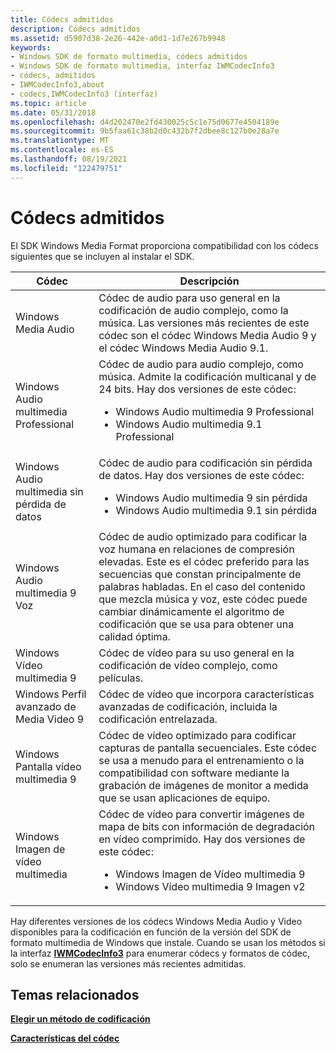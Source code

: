 ```yaml
---
title: Códecs admitidos
description: Códecs admitidos
ms.assetid: d5907d38-2e26-442e-a0d1-1d7e267b9948
keywords:
- Windows SDK de formato multimedia, códecs admitidos
- Windows SDK de formato multimedia, interfaz IWMCodecInfo3
- códecs, admitidos
- IWMCodecInfo3,about
- codecs,IWMCodecInfo3 (interfaz)
ms.topic: article
ms.date: 05/31/2018
ms.openlocfilehash: d4d202470e2fd430025c5c1e75d0677e4504189e
ms.sourcegitcommit: 9b5faa61c38b2d0c432b7f2dbee8c127b0e28a7e
ms.translationtype: MT
ms.contentlocale: es-ES
ms.lasthandoff: 08/19/2021
ms.locfileid: "122479751"
---
```

# <a name="supported-codecs"></a>Códecs admitidos

El SDK Windows Media Format proporciona compatibilidad con los códecs siguientes que se incluyen al instalar el SDK.




| Códec | Descripción | 
|-------|-------------|
| Windows Media Audio | Códec de audio para uso general en la codificación de audio complejo, como la música. Las versiones más recientes de este códec son el códec Windows Media Audio 9 y el códec Windows Media Audio 9.1.<br /> | 
| Windows Audio multimedia Professional | Códec de audio para audio complejo, como música. Admite la codificación multicanal y de 24 bits. Hay dos versiones de este códec:<br /><ul><li>Windows Audio multimedia 9 Professional</li><li>Windows Audio multimedia 9.1 Professional</li></ul> | 
| Windows Audio multimedia sin pérdida de datos | Códec de audio para codificación sin pérdida de datos. Hay dos versiones de este códec:<br /><ul><li>Windows Audio multimedia 9 sin pérdida</li><li>Windows Audio multimedia 9.1 sin pérdida</li></ul> | 
| Windows Audio multimedia 9 Voz | Códec de audio optimizado para codificar la voz humana en relaciones de compresión elevadas. Este es el códec preferido para las secuencias que constan principalmente de palabras habladas. En el caso del contenido que mezcla música y voz, este códec puede cambiar dinámicamente el algoritmo de codificación que se usa para obtener una calidad óptima. | 
| Windows Vídeo multimedia 9 | Códec de vídeo para su uso general en la codificación de vídeo complejo, como películas. | 
| Windows Perfil avanzado de Media Video 9 | Códec de vídeo que incorpora características avanzadas de codificación, incluida la codificación entrelazada. | 
| Windows Pantalla vídeo multimedia 9 | Códec de vídeo optimizado para codificar capturas de pantalla secuenciales. Este códec se usa a menudo para el entrenamiento o la compatibilidad con software mediante la grabación de imágenes de monitor a medida que se usan aplicaciones de equipo. | 
| Windows Imagen de vídeo multimedia | Códec de vídeo para convertir imágenes de mapa de bits con información de degradación en vídeo comprimido. Hay dos versiones de este códec:<br /><ul><li>Windows Imagen de Vídeo multimedia 9</li><li>Windows Vídeo multimedia 9 Imagen v2</li></ul> | 




 

Hay diferentes versiones de los códecs Windows Media Audio y Video disponibles para la codificación en función de la versión del SDK de formato multimedia de Windows que instale. Cuando se usan los métodos si la interfaz [**IWMCodecInfo3**](/previous-versions/windows/desktop/api/wmsdkidl/nn-wmsdkidl-iwmcodecinfo3) para enumerar códecs y formatos de códec, solo se enumeran las versiones más recientes admitidas.

## <a name="related-topics"></a>Temas relacionados

<dl> <dt>

[**Elegir un método de codificación**](choosing-an-encoding-method.md)
</dt> <dt>

[**Características del códec**](codec-features.md)
</dt> </dl>

 

 





